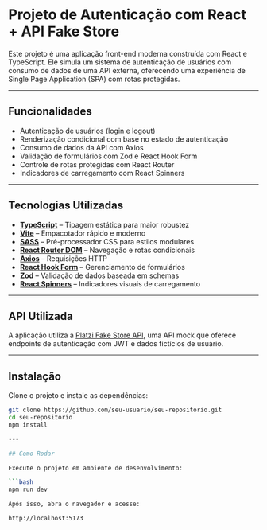 # Projeto de Autenticação com React + API Fake Store

Este projeto é uma aplicação front-end moderna construída com React e TypeScript. Ele simula um sistema de autenticação de usuários com consumo de dados de uma API externa, oferecendo uma experiência de Single Page Application (SPA) com rotas protegidas.

---

## Funcionalidades

- Autenticação de usuários (login e logout)
- Renderização condicional com base no estado de autenticação
- Consumo de dados da API com Axios
- Validação de formulários com Zod e React Hook Form
- Controle de rotas protegidas com React Router
- Indicadores de carregamento com React Spinners

---

## Tecnologias Utilizadas

- **[TypeScript](https://www.typescriptlang.org/)** – Tipagem estática para maior robustez
- **[Vite](https://vitejs.dev/)** – Empacotador rápido e moderno
- **[SASS](https://sass-lang.com/)** – Pré-processador CSS para estilos modulares
- **[React Router DOM](https://reactrouter.com/)** – Navegação e rotas condicionais
- **[Axios](https://axios-http.com/)** – Requisições HTTP
- **[React Hook Form](https://react-hook-form.com/)** – Gerenciamento de formulários
- **[Zod](https://zod.dev/)** – Validação de dados baseada em schemas
- **[React Spinners](https://www.davidhu.io/react-spinners/)** – Indicadores visuais de carregamento

---

## API Utilizada

A aplicação utiliza a [Platzi Fake Store API](https://fakeapi.platzi.com/en/rest/auth-jwt/#request), uma API mock que oferece endpoints de autenticação com JWT e dados fictícios de usuário.

---

## Instalação

Clone o projeto e instale as dependências:

```bash
git clone https://github.com/seu-usuario/seu-repositorio.git
cd seu-repositorio
npm install

---

## Como Rodar

Execute o projeto em ambiente de desenvolvimento:

```bash
npm run dev

Após isso, abra o navegador e acesse:

http://localhost:5173

